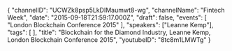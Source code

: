 {
    "channelID": "UCWZk8psp5LkDIMaumwt8-wg",
    "channelName": "Fintech Week",
    "date": "2015-09-18T21:59:17.000Z",
    "draft": false,
    "events": [
        "London Blockchain Conference 2015"
    ],
    "speakers": ["Leanne Kemp"],
    "tags": [
    ],
    "title": "Blockchain for the Diamond Industry, Leanne Kemp, London Blockchain Conference 2015",
    "youtubeID": "8tc8m1LMWTg"
}
